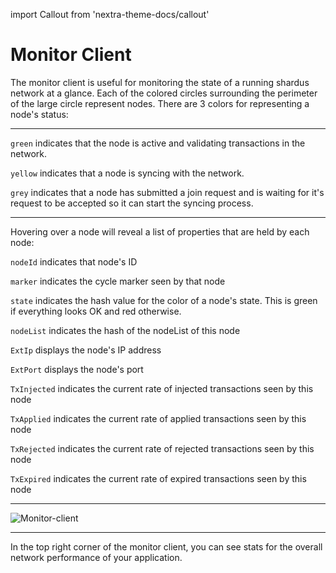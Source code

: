 import Callout from 'nextra-theme-docs/callout'

# Monitor Client

The monitor client is useful for monitoring the state of a running shardus network at a glance. Each of the colored circles surrounding the perimeter of the large circle represent nodes. There are 3 colors for representing a node's status:

---

`green` indicates that the node is active and validating transactions in the network.

`yellow` indicates that a node is syncing with the network.

`grey` indicates that a node has submitted a join request and is waiting for it's request to be accepted so it can start the syncing process.

---

<Callout emoji="💡" type="error">
   Hovering over a node will reveal a list of properties that are held by each node:

  `nodeId` indicates that node's ID

  `marker` indicates the cycle marker seen by that node

  `state` indicates the hash value for the color of a node's state. This is green if everything looks OK and red otherwise.

  `nodeList` indicates the hash of the nodeList of this node

  `ExtIp` displays the node's IP address

  `ExtPort` displays the node's port

  `TxInjected` indicates the current rate of injected transactions seen by this node

  `TxApplied` indicates the current rate of applied transactions seen by this node

  `TxRejected` indicates the current rate of rejected transactions seen by this node

  `TxExpired` indicates the current rate of expired transactions seen by this node

</Callout>

---

![Monitor-client](/img/monitor_client2.png)

---

In the top right corner of the monitor client, you can see stats for the overall network performance of your application.